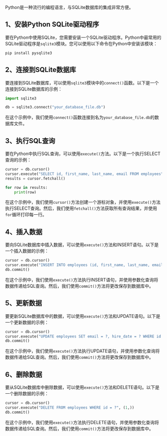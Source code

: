 Python是一种流行的编程语言，与SQLite数据库的集成非常方便。

## 1、安装Python SQLite驱动程序

要在Python中使用SQLite，您需要安装一个SQLite驱动程序。Python中最常用的SQLite驱动程序是`sqlite3`模块。您可以使用以下命令在Python中安装该模块：

```bash
pip install pysqlite3
```

## 2、连接到SQLite数据库

要连接到SQLite数据库，可以使用`sqlite3`模块中的`connect()`函数。以下是一个连接到SQLite数据库的示例：

```python
import sqlite3

db = sqlite3.connect("your_database_file.db")
```

在这个示例中，我们使用`connect()`函数连接到名为`your_database_file.db`的数据库文件。

## 3、执行SQL查询

要在Python中执行SQL查询，可以使用`execute()`方法。以下是一个执行SELECT查询的示例：

```python
cursor = db.cursor()
cursor.execute("SELECT id, first_name, last_name, email FROM employees")
results = cursor.fetchall()

for row in results:
    print(row)
```

在这个示例中，我们使用`cursor()`方法创建一个游标对象，并使用`execute()`方法执行SELECT查询。然后，我们使用`fetchall()`方法获取所有查询结果，并使用`for`循环打印每一行。

## 4、插入数据

要向SQLite数据库中插入数据，可以使用`execute()`方法和INSERT语句。以下是一个插入数据的示例：

```python
cursor = db.cursor()
cursor.execute("INSERT INTO employees (id, first_name, last_name, email, hire_date) VALUES (?, ?, ?, ?, ?)", (1, 'John', 'Doe', 'john.doe@example.com', '2022-01-01'))
db.commit()
```

在这个示例中，我们使用`execute()`方法执行INSERT语句，并使用参数化查询将数据传递给SQL查询。然后，我们使用`commit()`方法将更改保存到数据库中。

## 5、更新数据

要更新SQLite数据库中的数据，可以使用`execute()`方法和UPDATE语句。以下是一个更新数据的示例：

```python
cursor = db.cursor()
cursor.execute("UPDATE employees SET email = ?, hire_date = ? WHERE id = ?", ('johndoe@example.com', '2022-01-02', 1))
db.commit()
```

在这个示例中，我们使用`execute()`方法执行UPDATE语句，并使用参数化查询将数据传递给SQL查询。然后，我们使用`commit()`方法将更改保存到数据库中。

## 6、删除数据

要从SQLite数据库中删除数据，可以使用`execute()`方法和DELETE语句。以下是一个删除数据的示例：

```python
cursor = db.cursor()
cursor.execute("DELETE FROM employees WHERE id = ?", (1,))
db.commit()
```

在这个示例中，我们使用`execute()`方法执行DELETE语句，并使用参数化查询将数据传递给SQL查询。然后，我们使用`commit()`方法将更改保存到数据库中。